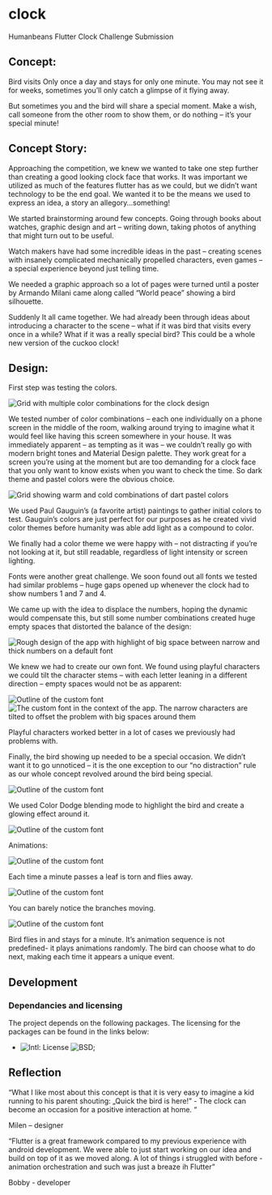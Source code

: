# clock

Humanbeans Flutter Clock Challenge Submission

## Concept:

Bird visits Only once a day and stays for only one minute. You may not see it for weeks, sometimes you’ll only catch a glimpse of it flying away.

But sometimes you and the bird will share a special moment. Make a wish, call someone from the other room to show them, or do nothing – it’s your special minute!

## Concept Story:

Approaching the competition, we knew we wanted to take one step further than creating a good looking clock face that works. It was important we utilized as much of the features flutter has as we could, but we didn’t want technology to be the end goal.
We wanted it to be the means we used to express an idea, a story an allegory…something!

We started brainstorming around few concepts. Going through books about watches, graphic design and art – writing down, taking photos of anything that might turn out to be useful.

Watch makers have had some incredible ideas in the past – creating scenes with insanely complicated mechanically propelled characters, even games – a special experience beyond just telling time.

We needed a graphic approach so a lot of pages were turned until a poster by Armando Milani came along called “World peace” showing a bird silhouette.

Suddenly It all came together. We had already been through ideas about introducing a character to the scene – what if it was bird that visits every once in a while? What if it was a really special bird?
This could be a whole new version of the cuckoo clock!

## Design:

First step was testing the colors.

![Grid with multiple color combinations for the clock design](https://humanbeans.dev/3.png)

We tested number of color combinations – each one individually on a phone screen in the middle of the room, walking around trying to imagine what it would feel like having this screen somewhere in your house. It was immediately apparent – as tempting as it was – we couldn’t really go with modern bright tones and Material Design palette. They work great for a screen you’re using at the moment but are too demanding for a clock face that you only want to know exists when you want to check the time.
So dark theme and pastel colors were the obvious choice.

![Grid showing warm and cold combinations of dart pastel colors](https://humanbeans.dev/4.png)

We used Paul Gauguin’s (a favorite artist) paintings to gather initial colors to test. Gauguin’s colors are just perfect for our purposes as he created vivid color themes before humanity was able add light as a compound to color.

We finally had a color theme we were happy with – not distracting if you’re not looking at it, but still readable, regardless of light intensity or screen lighting.

Fonts were another great challenge. We soon found out all fonts we tested had similar problems – huge gaps opened up whenever the clock had to show numbers 1 and 7 and 4.

We came up with the idea to displace the numbers, hoping the dynamic would compensate this, but still some number combinations created huge empty spaces that distorted the balance of the design:

![Rough design of the app with highlight of big space between narrow and thick numbers on a default font](https://humanbeans.dev/6.png)

We knew we had to create our own font. We found using playful characters we could tilt the character stems – with each letter leaning in a different direction – empty spaces would not be as apparent:

![Outline of the custom font](https://humanbeans.dev/5.png)
![The custom font in the context of the app. The narrow characters are tilted to offset the problem with big spaces around them](https://humanbeans.dev/7.png)

Playful characters worked better in a lot of cases we previously had problems with.

Finally, the bird showing up needed to be a special occasion. We didn’t want it to go unnoticed – it is the one exception to our “no distraction” rule as our whole concept revolved around the bird being special.

![Outline of the custom font](https://humanbeans.dev/7.png)

We used Color Dodge blending mode to highlight the bird and create a glowing effect around it.

![Outline of the custom font](https://humanbeans.dev/7.png)

Animations:

![Outline of the custom font](https://humanbeans.dev/7.png)

Each time a minute passes a leaf is torn and flies away.

![Outline of the custom font](https://humanbeans.dev/7.png)

You can barely notice the branches moving.

![Outline of the custom font](https://humanbeans.dev/7.png)

Bird flies in and stays for a minute. It’s animation sequence is not predefined- it plays animations randomly. The bird can choose what to do next, making each time it appears a unique event.

## Development

### Dependancies and licensing

The project depends on the following packages. The licensing for the packages can be found in the links below:

* ![Intl](https://pub.dev/packages/intl): License ![BSD](https://github.com/dart-lang/intl/blob/master/LICENSE);

## Reflection

“What I like most about this concept is that it is very easy to imagine a kid running to his parent shouting: „Quick the bird is here!”  - The clock can become an occasion for a positive interaction at home. “

Milen – designer

“Flutter is a great framework compared to my previous experience with android development. We were able to just start working on our idea and build on top of it as we moved along. A lot of things i struggled with before - animation orchestration and such was
just a breaze ih Flutter”

Bobby - developer
